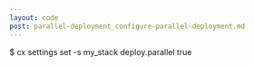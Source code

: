 ```yaml
---
layout: code
post: parallel-deployment_configure-parallel-deployment.md
---
```



$ cx settings set -s my_stack deploy.parallel true
